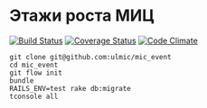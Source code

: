 Этажи роста МИЦ
=========

[![Build Status](https://travis-ci.org/ulmic/mic_event.png?branch=master)](https://travis-ci.org/ulmic/mic_event) [![Coverage Status](https://coveralls.io/repos/ulmic/mic_event/badge.png?branch=master)](https://coveralls.io/r/ulmic/mic_event?branch=master) [![Code Climate](https://codeclimate.com/github/ulmic/mic_event.png)](https://codeclimate.com/github/ulmic/mic_event)

```shell
git clone git@github.com:ulmic/mic_event
cd mic_event
git flow init
bundle
RAILS_ENV=test rake db:migrate
tconsole all
```
